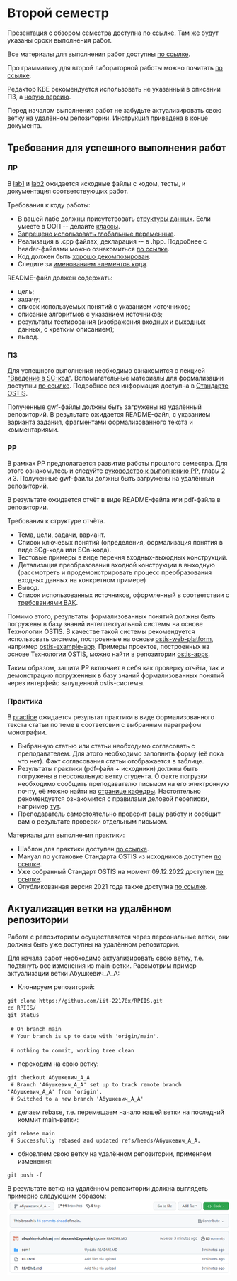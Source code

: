 # Второй семестр

Презентация с обзором семестра доступна [по ссылке](https://docs.google.com/presentation/d/1Pe7_sMhdOYMRU1PgU8F-CNSgpaiJfcJn5fQOXTUrBxk/edit?usp=sharing). Там же будут указаны сроки выполнения работ.

Все материалы для выполнения работ доступны [по ссылке](https://drive.google.com/drive/folders/1Lte76B6TTWHNOtO7m_WsU7xJ1StBmp2F?usp=sharing).

Про грамматику для второй лабораторной работы можно почитать [по ссылке](https://ru.wikipedia.org/wiki/%D0%A4%D0%BE%D1%80%D0%BC%D0%B0_%D0%91%D1%8D%D0%BA%D1%83%D1%81%D0%B0_%E2%80%94_%D0%9D%D0%B0%D1%83%D1%80%D0%B0).

Редактор KBE рекомендуется использовать не указанный в описании ПЗ, а [новую версию](https://github.com/ostis-dev/kbe/releases/tag/v0.4.0).

Перед началом выполнения работ не забудьте актуализировать свою ветку на удалённом репозитории. Инструкция приведена в конце документа.

## Требования для успешного выполнения работ

### ЛР
В [lab1](./lab1/) и [lab2](./lab2/) ожидается исходные файлы с кодом, тесты, и документация соответствующих работ. 

Требования к коду работы:
- В вашей лабе должны присутствовать [структуры данных](https://www.w3schools.com/cpp/cpp_structs.asp). Если умеете в ООП -- делайте [классы](https://www.w3schools.com/cpp/cpp_classes.asp). 
- [Запрещено использовать глобальные переменные](https://stackoverflow.com/questions/484635/are-global-variables-bad). 
- Реализация в .срр файлах, декларация -- в .hpp. Подробнее с header-файлами можно ознакомиться [по ссылке](https://learn.microsoft.com/en-us/cpp/cpp/header-files-cpp?view=msvc-170). 
- Код должен быть [хорошо декомпозирован](https://www.learning.com/blog/decomposition-in-computational-thinking/). 
- Следите за [именованием элементов кода](https://www.geeksforgeeks.org/naming-convention-in-c/).

README-файл должен содержать:
- цель;
- задачу;
- список используемых понятий с указанием источников;
- описание алгоритмов с указанием источников;
- результаты тестирования (изображения входных и выходных данных, с кратким описанием);
- вывод.


### ПЗ
Для успешного выполнения необходимо ознакомится с лекцией ["Введение в SC-код"](https://youtu.be/kNulTEIEQyg). Вспомагательные материалы для формализации доступны [по ссылке]( https://drive.google.com/drive/folders/1YcFCikH9WaXeDmWPGPtRTk34FsCmLkVl?usp=sharing). Подробнее вся информация доступна в [Стандарте OSTIS](https://drive.google.com/file/d/1iOB-XHD1Fu6KBANWJZLJJ4nT7aZzOw-G/view?usp=share_link).

Полученные gwf-файлы должны быть загружены на удалённый репозиторий. В результате ожидается README-файл, с указанием варианта задания, фрагментами формализованного текста и комментариями. 


### РР
В рамках РР предполагается развитие работы прошлого семестра. Для этого ознакомьтесь и следуйте [руководство к выполнению РР](https://drive.google.com/drive/folders/1RSriLOZWpxyozHjUa1Kz3uZtIr0PixVh), главы 2 и 3.
Полученные gwf-файлы должны быть загружены на удалённый репозиторий.

В результате ожидается отчёт в виде README-файла или pdf-файла в репозитории.

Требования к структуре отчёта.
- Тема, цели, задачи, вариант.
- Список ключевых понятий (определения, формализация понятия в виде SCg-кода или SCn-кода). 
- Тестовые примеры в виде перечня входных-выходных конструкций.
- Детализация преобразования входной конструкции в выходную (рассмотреть и продемонстрировать процесс преобразования входных данных на конкретном примере)  
- Вывод.
- Список использованных источников, оформленный в соответствии с [требованиями ВАК](https://vak.gov.by/be/bibliographicDescription).

Помимо этого, результаты формализованных понятий должны быть погружены в базу знаний интеллектуальной системы на основе Технологии OSTIS. В качестве такой системы рекомендуется использовать системы, построенные на основе [ostis-web-platform](https://github.com/ostis-ai/ostis-web-platform), например [ostis-example-app](https://github.com/ostis-apps/ostis-example-app). Примеры проектов, построенных на основе Технологии OSTIS, можно найти в репозитории [ostis-apps](https://github.com/ostis-apps). 

Таким образом, защита РР включает в себя как проверку отчёта, так и демонстрацию погруженных в базу знаний формализованных понятий через интерфейс запущенной ostis-системы. 

### Практика
В [practice](./practice/) ожидается результат практики в виде формализованного текста статьи по теме в соответсвии с выбранным параграфом монографии. 

- Выбранную статью или статьи необходимо согласовать с преподавателем. Для этого необходимо заполнить форму (её пока что нет). Факт согласования статьи отображается в таблице.
- Результаты практики (pdf-файл + исходники) должны быть погружены в персональную ветку студента. О факте погрузки необходимо сообщить преподавателю письмом на его электронную почту, её можно найти на [странице кафедры](https://www.bsuir.by/ru/kaf-iit/sostav-kafedry). Настоятельно рекомендуется ознакомится с правилами деловой переписки, например [тут](https://www.unicraft.org/blog/8292/delovaya-perepiska/).
- Преподаватель самостоятельно проверит вашу работу и сообщит вам о результате проверки отдельным письмом.

Материалы для выполнения практики:
- Шаблон для практики доступен [по ссылке](https://www.overleaf.com/read/cjtjbmnbgqrh#6a9cb3). 
- Мануал по установке Стандарта OSTIS из исходников доступен [по ссылке](https://docs.google.com/document/d/167ZeRKsdFtGN3R4tvT6svBQLF9YFaPZvjNHZcSAyZ1U/edit?usp=sharing). 
- Уже собранный Стандарт OSTIS на момент 09.12.2022 доступен [по ссылке](https://drive.google.com/file/d/1iOB-XHD1Fu6KBANWJZLJJ4nT7aZzOw-G/view?usp=share_link). 
- Опубликованная версия 2021 года также доступна [по ссылке](https://libeldoc.bsuir.by/handle/123456789/45813).


## Актуализация ветки на удалённом репозитории

Работа с репозиторием осуществляется через персональные ветки, они должны быть уже доступны на удалённом репозитории. 

Для начала работ необходимо актуализировать свою ветку, т.е. подтянуть все изменения из main-ветки. Рассмотрим пример актуализации ветки Абушкевич_А_А:
- Клонируем репозиторий:
```
git clone https://github.com/iit-22170x/RPIIS.git
cd RPIIS/
git status

 # On branch main
 # Your branch is up to date with 'origin/main'.

 # nothing to commit, working tree clean
```
- переходим на свою ветку:
```
git checkout Абушкевич_А_А
 # Branch 'Абушкевич_А_А' set up to track remote branch 'Абушкевич_А_А' from 'origin'.
 # Switched to a new branch 'Абушкевич_А_А'
```
- делаем rebase, т.е. перемещаем начало нашей ветки на последний коммит main-ветки:
```
git rebase main
 # Successfully rebased and updated refs/heads/Абушкевич_А_А.
```
- обновляем свою ветку на удалённом репозитории, применяем изменения:
```
git push -f
```
В результате ветка на удалённом репозитории должна выглядеть примерно следующим образом: 
![результат актуализации ветки](img/rebase_result.png)

